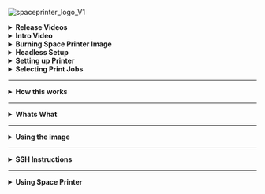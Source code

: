 ![spaceprinter_logo_V1](https://user-images.githubusercontent.com/50184793/158988554-897dfbab-ad58-4957-a183-4a2e8d72c6e9.png)

<details>
  <summary><b>Release Videos</b></summary>
  
  
  <details>
    <summary>V0.4-Beta</summary>
    
https://user-images.githubusercontent.com/50184793/166256355-32b32606-ce2a-4cf3-9340-5bb910eec5b9.mp4
  </details>
  
</details>

<details>
  <summary><b>Intro Video</b></summary>

  https://user-images.githubusercontent.com/50184793/166168050-70cbcd21-9bfd-4ed2-b2a3-8588f3fef16b.mp4
</details>
 
<details>
  <summary><b>Burning Space Printer Image</b></summary>
  
https://user-images.githubusercontent.com/50184793/166245597-8fbeb16f-7113-405d-8104-c5a7038e3a95.mp4
</details>

<details>
  <summary><b>Headless Setup</b></summary>
  
  https://user-images.githubusercontent.com/50184793/166245424-285ea610-026c-4916-adad-ae24238b94da.mp4
</details>

<details>
  <summary><b>Setting up Printer</b></summary>

</details>

<details>
  <summary><b>Selecting Print Jobs</b></summary>

</details>

<hr />
<details>
  <summary><b>How this works</b></summary>
  
  Image is based on Ubuntu 22.04.
  <blockquote>
    
  Space Printer "API" is a backend written in TypeScript using NodeJs. This backend connects the UI with the firmware and communicates 
  with the cadano blockchain in one of two ways. 

  Either through Cardano Box's hosted node or Blockfrost for those that don't wish to run their own node.

  It utilizes https://open-rpc.org/ to generate and spec out the JSON-RPC 2.0 based backend api 
  and front end client.

  And uses Oura(https://github.com/txpipe/oura) to sync printer wallet data.

  The idea of Space Printer dapp is to have it work directly on Raspberry Pi hardware that is connected to your 3D printers serial port.
  Now days most serial ports on 3D printers are emulated through USB.

  Also this takes in mind that you're running a 3D printer that suports Marlin Firmware G-Codr commands which is something like 95% of all 3D printers.
  However if you'r running a specialty 3D printer and you have serial access to it, we will be more than happy to work with you to support as many 3D       printers out of the box as we can.

  Space Printer needs to be able to access the Cardano blockchain to pull information about print jobs from the Adosia market place smart contracts.
  And to create transactions like minting your registration NFT and accepting print jobs etc etc.

  The dapp/firmware is currently setup to use Blockfrost, from which you can get a free API key that gives you up to 50k requests a day which is MORE       than enough for space printer. You will also be able to reuse the API key on more than one device.

  Second solution is running Cardano Box From Adosia. Cardano Box runs Ogmios that is hooked up to the Cardano Node directly. If you have the know how on   how to setup Ogmios and Cardano-node on your own hardware you can point Space Printer towards that as well.
  </blockquote>
</details>

<hr />
<details>
  <summary><b>Whats What</b></summary>
  
  <blockquote>
    **Server directory** contains the backend api source code the JSON-RPC 2.0<br/>
    **Client directory** contains a reactjs client with auto compelte and everyting for the above api.<br/>
    </blockquote>
</details>

<hr />  
<details>
  <summary><b>Using the image</b></summary>
  
<blockquote> 
Currently space printer is supported on all Raspberry PI3 and above. You can atually burn the image onto a SD Card or USB Drive and switch it on the go between different Raspberry Pis.

Few things to keep in mind. Using certain Raspberry Pi's come with certian restrictions outlined below:
  
**SD Cards**: Even though this image is supported on SD Cards and using certain Raspberry Pi models will give you no choice but to use a SD Card. I am not a SD Card fan, they're not too reliable and painfully slow but get the job done most of the time. However as long as you save your printer seed phrases.
due to decentralization and data being stored on the Cardano network recovering from a crashed SD card or system in general is rather painless.
  
**Slicer**: Space Printer has the capability to run Kiri:Moto Slicer locally, but it won't let you set it up unless you're using a device with 4Gb or more.
  
**Raspberry Pi 3A+**: This is a great little 512Ram Quad Corce devvice wtih build in WiFi, SD Card port and 1xUSB2.0 port. Using this device you will need to setup a file with your WiFi credentials describe int he instructions and you can only use an SD card do to it only hacing one USB port which use going to be use to plug into your 3D printer.
  
**Raspberry Pi 3B+**: This is by far my favorite model and I still have one I bought 5 years ago. These come with 1Gb Ram, Quad 64Bit core, 4 USB ports and ethernet port. Due to the fact that you can plug this one up to your network directly it makes it somewhat easier to do first time setup after burning and running your image.

**Raspberry Pi 4B+** Much like the 3B+ any range from 1Gb to 8Gb of these will work these are excellent SBCs.
</blockquote>
</details>

<hr />
<details>
  <summary><b>SSH Instructions</b></summary>
  
<blockquote>
  **SSH Credentials**
  username: printer
  password: spaceprinter
    
  First boot up will take longer. Due to expanding into the full size of your medium.
  And running some first time scripts. The first bootup time will also depend on the Raspberry Pi that you use.
  
  1) I would recommend SSH into the device and changing the password with the `passwd` command.
  
  2) setup your WiFi if you need to (instructions coming soon)
</blockquote>
</details>

<hr />
<details>
  <summary><b>Using Space Printer</b></summary>
  
<blockquote>
  Keep in mind the Space Printer dapp is still in very early Development Beta stages.
  
  Once you have your Raspberry Pi running with the Space Printer firmware and connected to your network. You should be able to open up any web browser      and type in `http://spaceprinter` in the address bar and it should bring up the Space Printer UI.

  From there you can select your session type, meaning how is the dapp accessing the Cardano Blockchain as explained above, you can choose `Blockfrost`     or `Cardano Box`(Currently missing full implementation).

  Choosing the Blockfrost option will require you to create a local account on your device and obtain a blockfrost API key.
  
  Choosing the Cardano Box option will only require you to login with the same account you have existing on your Cardano Box.
  
  If for some reason you're getting Auth Errors or no account on either solution and you can't remember your passwords. You can use the WIPE db solution,   keep in mind this will also wipe any wallet information you had on the device. However you can easily recover your wallets with your seed phrase and     all the data will resync from the Cardano Blockchain (FUCK YEAH DECENTRALIZATION)!!!
  
  Next step is to setup your printer wallet with one of two options, generate a new one or recover from seed phrase. Either option you chose you will       need to have your Space Printer device connected to your printer via USB and make sure it has a serial connection.
  
  Once your wallet is setup you will need to make sure it's funded with enough ADA to complete registration transactions if it's a new wallet and to pick   up new print jobs or complete current ones.
</blockquote>
</details>

